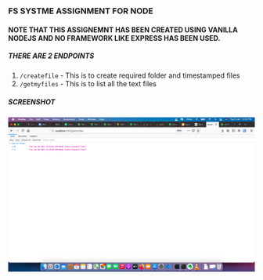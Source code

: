 ### FS SYSTME ASSIGNMENT FOR NODE

#### NOTE THAT THIS ASSIGNEMNT HAS BEEN CREATED USING VANILLA NODEJS AND NO FRAMEWORK LIKE EXPRESS HAS BEEN USED.


##### THERE ARE 2 ENDPOINTS
1. `/createfile` - This is to create required folder and timestamped files
2. `/getmyfiles` - This is to list all the text files


##### SCREENSHOT
![img](images/img1.png)
